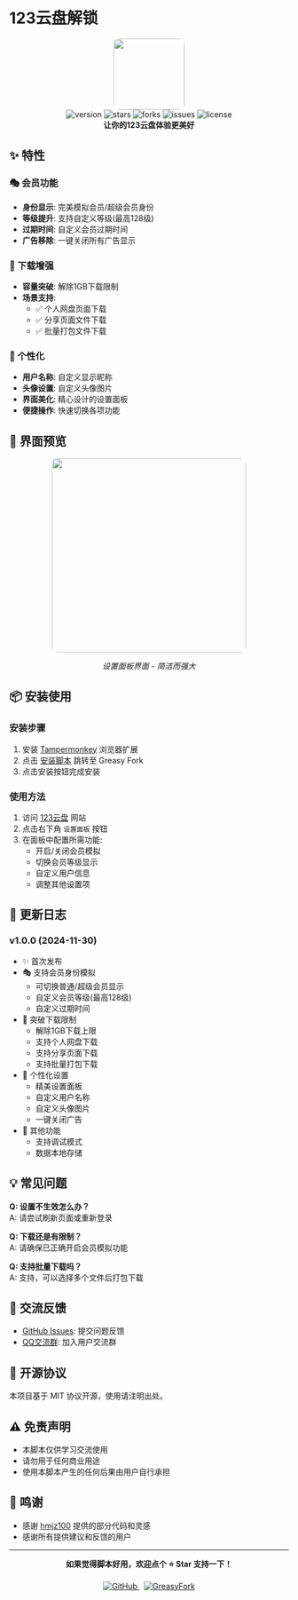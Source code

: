 # 123云盘解锁

<div align="center">
    <img src="https://raw.githubusercontent.com/QingJ01/123pan_unlock/refs/heads/main/icon.ico" width="128px" style="border-radius: 10px"/>
    <br>
    <img src="https://img.shields.io/badge/version-1.0.0-blue?style=flat-square" alt="version">
    <img src="https://img.shields.io/github/stars/QingJ01/123pan_unlock?style=flat-square" alt="stars">
    <img src="https://img.shields.io/github/forks/QingJ01/123pan_unlock?style=flat-square" alt="forks">
    <img src="https://img.shields.io/github/issues/QingJ01/123pan_unlock?style=flat-square" alt="issues">
    <img src="https://img.shields.io/github/license/QingJ01/123pan_unlock?style=flat-square" alt="license">
    <br>
    <b>让你的123云盘体验更美好</b>
</div>

## ✨ 特性

### 🎭 会员功能
- **身份显示**: 完美模拟会员/超级会员身份
- **等级提升**: 支持自定义等级(最高128级)
- **过期时间**: 自定义会员过期时间
- **广告移除**: 一键关闭所有广告显示

### 🚀 下载增强
- **容量突破**: 解除1GB下载限制
- **场景支持**: 
  - ✅ 个人网盘页面下载
  - ✅ 分享页面文件下载
  - ✅ 批量打包文件下载

### 🎨 个性化
- **用户名称**: 自定义显示昵称
- **头像设置**: 自定义头像图片
- **界面美化**: 精心设计的设置面板
- **便捷操作**: 快速切换各项功能

## 🌈 界面预览

<div align="center">
    <img src="https://raw.githubusercontent.com/QingJ01/123pan_unlock/refs/heads/main/PanelView.png" width="350px" style="border-radius: 10px"/>
    <p><i>设置面板界面 - 简洁而强大</i></p>
</div>

## 📦 安装使用

### 安装步骤
1. 安装 [Tampermonkey](https://www.tampermonkey.net/) 浏览器扩展
2. 点击 [安装脚本](https://greasyfork.org/zh-CN/scripts/519353-123%E4%BA%91%E7%9B%98%E8%A7%A3%E9%94%81) 跳转至 Greasy Fork
3. 点击安装按钮完成安装

### 使用方法
1. 访问 [123云盘](https://www.123pan.com) 网站
2. 点击右下角 `设置面板` 按钮
3. 在面板中配置所需功能:
   - 开启/关闭会员模拟
   - 切换会员等级显示
   - 自定义用户信息
   - 调整其他设置项

## 🔄 更新日志

### v1.0.0 (2024-11-30)
- ✨ 首次发布
- 🎭 支持会员身份模拟
  - 可切换普通/超级会员显示
  - 自定义会员等级(最高128级)
  - 自定义过期时间
- 🚀 突破下载限制
  - 解除1GB下载上限
  - 支持个人网盘下载
  - 支持分享页面下载
  - 支持批量打包下载
- 🎨 个性化设置
  - 精美设置面板
  - 自定义用户名称
  - 自定义头像图片
  - 一键关闭广告
- 🔧 其他功能
  - 支持调试模式
  - 数据本地存储

## 💡 常见问题

**Q: 设置不生效怎么办？**  
A: 请尝试刷新页面或重新登录

**Q: 下载还是有限制？**  
A: 请确保已正确开启会员模拟功能

**Q: 支持批量下载吗？**  
A: 支持，可以选择多个文件后打包下载

## 🤝 交流反馈

- [GitHub Issues](https://github.com/QingJ01/123pan_unlock/issues): 提交问题反馈
- [QQ交流群](https://qm.qq.com/cgi-bin/qm/qr?k=7j_1SXC6SUlOKqHfqVk2YMPrWSdf5Js7&jump_from=webapi&authKey=ih1vlkxMeQc9CxE18GjR2WN0x85OQoP7jB78/3UzeJ4hvXw3+eSUNeRMjHjS24lT): 加入用户交流群

## 📝 开源协议

本项目基于 MIT 协议开源，使用请注明出处。

## ⚠️ 免责声明

- 本脚本仅供学习交流使用
- 请勿用于任何商业用途
- 使用本脚本产生的任何后果由用户自行承担

## 🙏 鸣谢

- 感谢 [hmjz100](https://github.com/hmjz100) 提供的部分代码和灵感
- 感谢所有提供建议和反馈的用户

---

<div align="center">
    <b>如果觉得脚本好用，欢迎点个 ⭐ Star 支持一下！</b>
    <br><br>
    <a href="https://github.com/QingJ01/123pan_unlock">
        <img src="https://img.shields.io/badge/GitHub-项目主页-brightgreen?style=for-the-badge&logo=github" alt="GitHub">
    </a>
    &nbsp;
<a href="https://greasyfork.org/zh-CN/scripts/519353-123%E4%BA%91%E7%9B%98%E8%A7%A3%E9%94%81">
<img src="https://img.shields.io/badge/GreasyFork-脚本安装-orange?style=for-the-badge&logo=tampermonkey" alt="GreasyFork">
</a>
</div>
